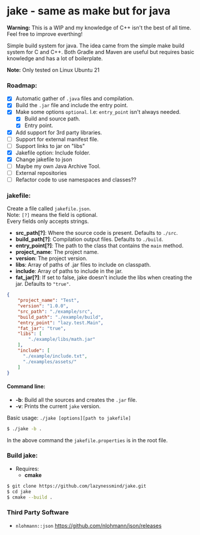 # jake - same as make but for java

**Warning:** This is a WIP and my knowledge of C++ isn't the best of all time. Feel free to improve everthing!

Simple build system for java.
The idea came from the simple make build system for C and C++. Both Gradle and Maven are useful but requires basic knowledge and has a lot of boilerplate.

**Note:** Only tested on Linux Ubuntu 21

### Roadmap:
- [x] Automatic gather of `.java` files and compilation.
- [x] Build the `.jar` file and include the entry point.
- [x] Make some options `optional`. I.e: `entry_point` isn't always needed.
  - [x] Build and source path.
  - [x] Entry point.  
- [x] Add support for 3rd party libraries.
- [ ] Support for external manifest file.
- [ ] Support links to jar on "libs"
- [x] Jakefile option: Include folder.
- [x] Change jakefile to json
- [ ] Maybe my own Java Archive Tool.
- [ ] External repositories
- [ ] Refactor code to use namespaces and classes??

### jakefile:

Create a file called `jakefile.json`.<br>
Note: `[?]` means the field is optional. <br>
Every fields only accepts strings.

- **src_path[?]**: Where the source code is present. Defaults to `./src`.  
- **build_path[?]**: Compilation output files. Defaults to `./build`.  
- **entry_point[?]**: The path to the class that contains the `main` method.
- **project_name**: The project name.
- **version**: The project version.
- **libs**: Array of paths of .jar files to include on classpath.
- **include**: Array of paths to include in the jar.
- **fat_jar[?]**: If set to false, jake doesn't include the libs when creating the jar. Defaults to `"true"`.

```json
{
    "project_name": "Test",
    "version": "1.0.0",
    "src_path": "./example/src",
    "build_path": "./example/build",
    "entry_point": "lazy.test.Main",
    "fat_jar": "true",
    "libs": [
        "./example/libs/math.jar"
    ],
    "include": [
      "./example/include.txt",
      "./examples/assets/"
    ]
}
```

#### Command line:

- **-b**: Build all the sources and creates the `.jar` file.
- **-v**: Prints the current `jake` version.

Basic usage: `./jake [options][path to jakefile]`

```bash
$ ./jake -b .
```

In the above command the `jakefile.properties` is in the root file.

### Build jake:

- Requires:
  - **cmake**

```bash
$ git clone https://github.com/lazynessmind/jake.git
$ cd jake
$ cmake --build .
```
### Third Party Software

- `nlohmann::json` https://github.com/nlohmann/json/releases
